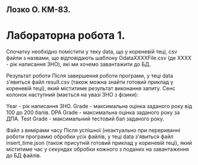 ## Лозко О. КМ-83. 
# Лабораторна робота 1.

Спочатку необхідно помістити у теку data, що у кореневій теці, csv файли з назвами, що відповідають шаблону OdataXXXXFile.csv (де XXXX - рік написання ЗНО), які ми хочемо завантажити до БД.

Результат роботи Після завершення роботи програми, у теці data з'явиться файл result.csv (також можна знайти готовий приклад у кореневій теці), який міститиме результат виконання запиту. Сенс колонок наступний (мається на увазі ЗНО з фізики):

Year - рік написання ЗНО. Grade - максимальна оцінка заданого року від 100 до 200 балів. DPA Grade - максимальна оцінка заданого року за ДПА. Test Grade - максимальний тестовий бал заданого року.

Файл з вимірами часу Після успішної (неактуально при перериванні роботи програми) обробки усіх файлів, у теці data з'явиться файл insert_time.json (також присутній готовий приклад у кореневій теці), який міститиме час у секундах обробки кожного з поданих на завантаження до БД файлів.

